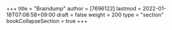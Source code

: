 +++
title = "Braindump"
author = [7696122]
lastmod = 2022-01-18T07:08:58+09:00
draft = false
weight = 200
type = "section"
bookCollapseSection = true
+++
